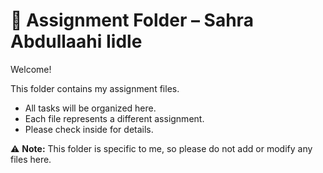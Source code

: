 # 📂 Assignment Folder – Sahra Abdullaahi Iidle

Welcome!  

This folder contains my assignment files.  

- All tasks will be organized here.  
- Each file represents a different assignment.  
- Please check inside for details.  

⚠️ **Note:** This folder is specific to me, so please do not add or modify any files here.
